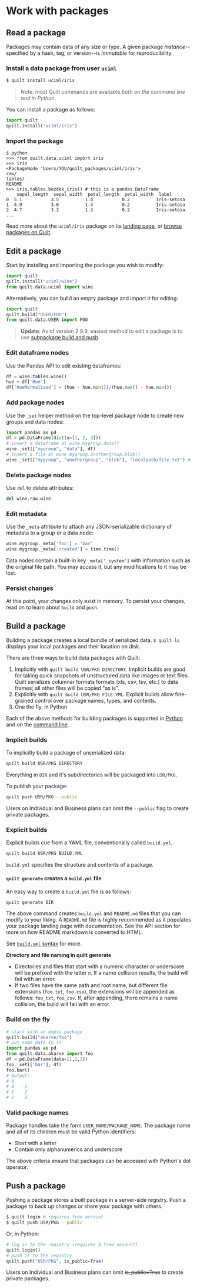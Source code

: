 # Work with packages

## Read a package

Packages may contain data of any size or type. A given package _instance_--specified by a hash, tag, or version--is _immutable_ for reproducibility.

### Install a data package from  user `uciml`

```bash
$ quilt install uciml/iris
```

> Note: most Quilt commands are available _both on the command line and in Python_.

You can install a package as follows:

```python
import quilt
quilt.install("uciml/iris")
```

### Import the package

```text
$ python
>>> from quilt.data.uciml import iris
>>> iris
<PackageNode 'Users/YOU/quilt_packages/uciml/iris'>
raw/
tables/
README
>>> iris.tables.bezdek_iris() # this is a pandas DataFrame
    sepal_length  sepal_width  petal_length  petal_width  label
0  5.1           3.5          1.4           0.2          Iris-setosa
1  4.9           3.0          1.4           0.2          Iris-setosa
2  4.7           3.2          1.3           0.2          Iris-setosa
...
```

Read more about the `uciml/iris` package on its [landing page](https://quiltdata.com/package/uciml/iris), or [browse packages on Quilt](https://quiltdata.com/search/?q=).

## Edit a package

Start by installing and importing the package you wish to modify:

```python
import quilt
quilt.install("uciml/wine")
from quilt.data.uciml import wine
```

Alternatively, you can build an empty package and import it for editing:

```python
import quilt
quilt.build("USER/FOO")
from quilt.data.USER import FOO
```

> **Update**: As of version 2.9.9, easiest method to edit a package is to use [subpackage build and push](https://github.com/quiltdata/examples/blob/master/Numpy%2C%20easy%20package%20edit.ipynb).

### Edit dataframe nodes

Use the Pandas API to edit existing dataframes:

```python
df = wine.tables.wine()
hue = df['Hue']
df['HueNormalized'] = (hue - hue.min())/(hue.max() - hue.min())
```

### Add package nodes

Use the `_set` helper method on the top-level package node to create new groups and data nodes:

```python
import pandas as pd
df = pd.DataFrame(dict(x=[1, 2, 3]))
# insert a dataframe at wine.mygroup.data()
wine._set(["mygroup", "data"], df) 
# insert a file at wine.mygroup.anothergroup.blob()
wine._set(["mygroup", "anothergroup", "blob"], "localpath/file.txt") #
```

### Delete package nodes

Use `del` to delete attributes:

```python
del wine.raw.wine
```

### Edit metadata

Use the `_meta` attribute to attach any JSON-serializable dictionary of metadata to a group or a data node:

```python
wine.mygroup._meta['foo'] = 'bar'
wine.mygroup._meta['created'] = time.time()
```

Data nodes contain a built-in key `_meta['_system']` with information such as the original file path. You may access it, but any modifications to it may be lost.

### Persist changes

At this point, your changes only exist in memory. To persist your changes, read on to learn about `build` and `push`.

## Build a package

Building a package creates a local bundle of serialized data. `$ quilt ls` displays your local packages and their location on disk.

There are three ways to build data packages with Quilt:

1. Implicitly with `quilt build USR/PKG DIRECTORY`. Implicit builds are good for taking quick snapshots of unstructured data like images or text files. Quilt serializes columnar formats formats \(xls, csv, tsv, etc.\) to data frames; all other files will be copied "as is".
2. Explicitly with `quilt build USR/PKG FILE.YML`. Explicit builds allow fine-grained control over package names, types, and contents.
3. One the fly, in Python

Each of the above methods for building packages is supported in [Python](https://github.com/quiltdata/quilt/tree/38ebf1261a117ba68a2c9e643216cee9923658db/docs/api.md) and on the [command line](https://github.com/quiltdata/quilt/tree/38ebf1261a117ba68a2c9e643216cee9923658db/docs/api.md).

### Implicit builds

To implicitly build a package of unserialized data:

```bash
quilt build USR/PKG DIRECTORY
```

Everything in `DIR` and it's subdirectories will be packaged into `USR/PKG`.

To publish your package:

```bash
quilt push USR/PKG --public
```

Users on Individual and Business plans can omit the `--public` flag to create private packages.

### Explicit builds

Explicit builds cue from a YAML file, conventionally called `build.yml`.

```bash
quilt build USR/PKG BUILD.YML
```

`build.yml` specifies the structure and contents of a package.

#### `quilt generate` creates a `build.yml` file

An easy way to create a `build.yml` file is as follows:

```bash
quilt generate DIR
```

The above command creates `build.yml` and `README.md` files that you can modify to your liking. A `README.md` file is highly recommended as it populates your package landing page with documentation. See the API section for more on how README markdown is converted to HTML.

See [`build.yml` syntax](https://docs.quiltdata.com/api/build.yml) for more.

**Directory and file naming in quilt generate**

* Directories and files that start with a numeric character or underscore will be prefixed with the letter `n`. If a name collision results, the build will fail with an error.
* If two files have the same path and root name, but different file extensions \(`foo.txt`, `foo.csv`\), the extensions will be appended as follows: `foo_txt`, `foo_csv`. If, after appending, there remains a name collision, the build will fail with an error.

### Build on the fly

```python
# start with an empty package
quilt.build("akarve/foo")
# put some data in it
import pandas as pd
from quilt.data.akarve import foo
df = pd.DataFrame(data=[1,2,3])
foo._set(['bar'], df)
foo.bar()
# Output:
# 0
# 0    1
# 1    2
# 2    3
```

### Valid package names

Package handles take the form `USER_NAME/PACKAGE_NAME`. The package name and all of its children must be valid Python identifiers:

* Start with a letter
* Contain only alphanumerics and underscore

The above criteria ensure that packages can be accessed with Python's dot operator.

## Push a package

Pushing a package stores a built package in a server-side registry. Push a package to back up changes or share your package with others.

```bash
$ quilt login # requires free account
$ quilt push USR/PKG --public
```

Or, in Python:

```python
# log in to the registry (requires a free account)
quilt.login()
# push it to the registry
quilt.push("USR/PKG", is_public=True)
```

Users on Individual and Business plans can omit ~~is\_public=True~~ to create private packages.

